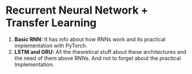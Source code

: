 # Recurrent Neural Network + Transfer Learning
1. **Basic RNN:** It has info about how RNNs work and its practical implementation with PyTorch.
2. **LSTM and GRU:** All the theoretical stuff about these architectures and the need of them above RNNs. And not to forget about the practical Implementation.

